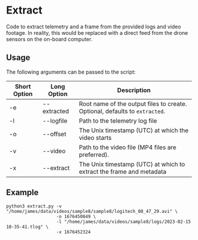 # Extract

Code to extract telemetry and a frame from the provided logs and video footage. In reality, this would be replaced with a direct feed from the drone sensors on the on-board computer.

## Usage

The following arguments can be passed to the script:

| Short Option | Long Option | Description |
| ------------ | ----------- | ----------- |
| -e | --extracted | Root name of the output files to create. Optional, defaults to `extracted`. |
| -l | --logfile | Path to the telemetry log file |
| -o | --offset | The Unix timestamp (UTC) at which the video starts |
| -v | --video | Path to the video file (MP4 files are preferred). |
| -x | --extract | The Unix timestamp (UTC) at which to extract the frame and metadata |

## Example

```
python3 extract.py -v "/home/james/data/videos/sample8/sample8/logitech_08_47_29.avi" \
                   -o 1676450849 \
                   -l "/home/james/data/videos/sample8/logs/2023-02-15 10-35-41.tlog" \
                   -x 1676452324
```